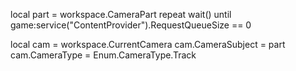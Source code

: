 local part = workspace.CameraPart 
repeat wait() until game:service("ContentProvider").RequestQueueSize == 0

local cam = workspace.CurrentCamera
cam.CameraSubject = part 
cam.CameraType = Enum.CameraType.Track 
